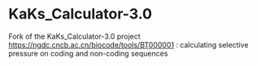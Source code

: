 # KaKs_Calculator-3.0
Fork of the KaKs_Calculator-3.0 project https://ngdc.cncb.ac.cn/biocode/tools/BT000001 : calculating selective pressure on coding and non-coding sequences
